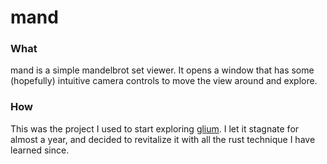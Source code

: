 # mand

### What

mand is a simple mandelbrot set viewer. It opens a window that has some (hopefully) intuitive camera controls to move the view around and explore.

### How

This was the project I used to start exploring [glium](https://crates.io/crates/glium). I let it stagnate for almost a year, and decided to revitalize it with all the rust technique I have learned since.
